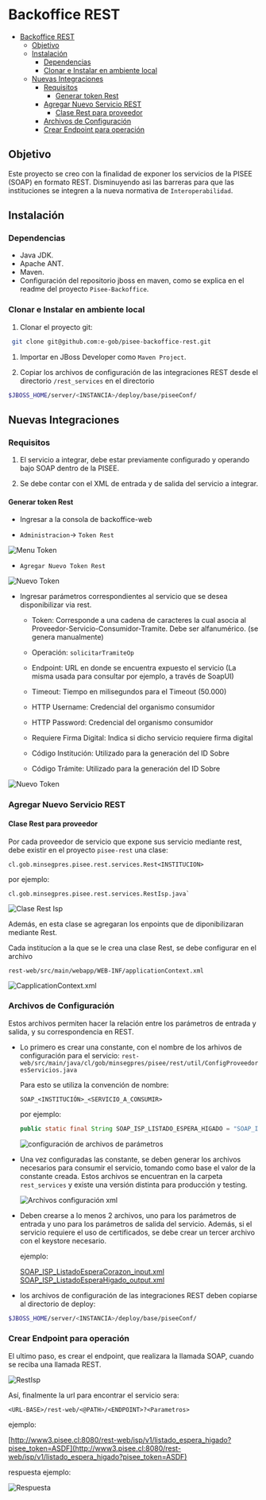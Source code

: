 # Backoffice REST

<!-- TOC -->

- [Backoffice REST](#backoffice-rest)
  - [Objetivo](#objetivo)
  - [Instalación](#instalación)
    - [Dependencias](#dependencias)
    - [Clonar e Instalar en ambiente local](#clonar-e-instalar-en-ambiente-local)
  - [Nuevas Integraciones](#nuevas-integraciones)
    - [Requisitos](#requisitos)
      - [Generar token Rest](#generar-token-rest)
    - [Agregar Nuevo Servicio REST](#agregar-nuevo-servicio-rest)
      - [Clase Rest para proveedor](#clase-rest-para-proveedor)
    - [Archivos de Configuración](#archivos-de-configuración)
    - [Crear Endpoint para operación](#crear-endpoint-para-operación)

<!-- /TOC -->

## Objetivo

Este proyecto se creo con la finalidad de exponer los servicios de la PISEE (SOAP) en formato REST. Disminuyendo asi las barreras para que las instituciones se integren a la nueva normativa de `Interoperabilidad`.

## Instalación

### Dependencias

- Java JDK.
- Apache ANT.
- Maven.
- Configuración del repositorio jboss en maven, como se explica en el readme del proyecto `Pisee-Backoffice`.

### Clonar e Instalar en ambiente local

1. Clonar el proyecto git:

```bash
 git clone git@github.com:e-gob/pisee-backoffice-rest.git
```

1. Importar en JBoss Developer como `Maven Project`.

1. Copiar los archivos de configuración de las integraciones REST desde el directorio `/rest_services` en el directorio

```bash
$JBOSS_HOME/server/<INSTANCIA>/deploy/base/piseeConf/
```

## Nuevas Integraciones

### Requisitos

1. El servicio a integrar, debe estar previamente configurado y operando bajo SOAP dentro de la PISEE.

1. Se debe contar con el XML de entrada y de salida del servicio a integrar.

#### Generar token Rest

- Ingresar a la consola de backoffice-web

- `Administracion`-> `Token Rest`

![Menu Token](images/menu_token.png)

- `Agregar Nuevo Token Rest`

![Nuevo Token](images/new_token.png)

- Ingresar parámetros correspondientes al servicio que se desea disponibilizar via rest.

  - Token: Corresponde a una cadena de caracteres la cual asocia al Proveedor-Servicio-Consumidor-Tramite. Debe ser alfanumérico. (se genera manualmente)

  - Operación: `solicitarTramiteOp`

  - Endpoint: URL en donde se encuentra expuesto el servicio (La misma usada para consultar por ejemplo, a través de SoapUI)

  - Timeout: Tiempo en milisegundos para el Timeout (50.000)

  - HTTP Username: Credencial del organismo consumidor

  - HTTP Password: Credencial del organismo consumidor

  - Requiere Firma Digital: Indica si dicho servicio requiere firma digital

  - Código Institución: Utilizado para la generación del ID Sobre

  - Código Trámite: Utilizado para la generación del ID Sobre

![Nuevo Token](images/token_params.png)

### Agregar Nuevo Servicio REST

#### Clase Rest para proveedor

Por cada proveedor de servicio que expone sus servicio mediante rest, debe existir en el proyecto `pisee-rest` una clase:

    cl.gob.minsegpres.pisee.rest.services.Rest<INSTITUCION>

por ejemplo:

    cl.gob.minsegpres.pisee.rest.services.RestIsp.java`

![Clase Rest Isp](/images/rest_isp.png)

Además, en esta clase se agregaran los enpoints que de diponibilizaran mediante Rest.

Cada institucíon a la que se le crea una clase Rest, se debe configurar en el archivo

    rest-web/src/main/webapp/WEB-INF/applicationContext.xml

![CapplicationContext.xml](/images/verify_exposed_service.png)

### Archivos de Configuración

Estos archivos permiten hacer la relación entre los parámetros de entrada y salida, y su correspondencia en REST.

- Lo primero es crear una constante, con el nombre de los arhivos de configuración para el servicio: `rest-web/src/main/java/cl/gob/minsegpres/pisee/rest/util/ConfigProveedoresServicios.java`

  Para esto se utiliza la convención de nombre:

  `SOAP_<INSTITUCIÓN>_<SERVICIO_A_CONSUMIR>`

  por ejemplo:

  ```java
  public static final String SOAP_ISP_LISTADO_ESPERA_HIGADO	= "SOAP_ISP_ListadoEsperaHigado";
  ```

  ![configuración de archivos de parámetros](/images/config_file_name.png)

- Una vez configuradas las constante, se deben generar los archivos necesarios para consumir el servicio, tomando como base el valor de la constante creada. Estos archivos se encuentran en la carpeta `rest_services` y existe una versión distinta para producción y testing.

  ![Archivos configuración xml](/images/map_parameter_IO.png)

- Deben crearse a lo menos 2 archivos, uno para los parámetros de entrada y uno para los parámetros de salida del servicio. Además, si el servicio requiere el uso de certificados, se debe crear un tercer archivo con el keystore necesario.

  ejemplo:

    [SOAP_ISP_ListadoEsperaCorazon_input.xml](/rest_services/TEST/SOAP_ISP_ListadoEsperaCorazon_input.xml)
    [SOAP_ISP_ListadoEsperaHigado_output.xml](/rest_services/TEST/SOAP_ISP_ListadoEsperaHigado_output.xml)

- los archivos de configuración de las integraciones REST deben copiarse al directorio de deploy:

```bash
$JBOSS_HOME/server/<INSTANCIA>/deploy/base/piseeConf/
```

### Crear Endpoint para operación

El ultimo paso, es crear el endpoint, que realizara la llamada SOAP, cuando se reciba una llamada REST.

![RestIsp](/images/create_endpoint.png)

Así, finalmente la url para encontrar el servicio sera:

    <URL-BASE>/rest-web/<@PATH>/<ENDPOINT>?<Parametros>

  ejemplo:

  [http://www3.pisee.cl:8080/rest-web/isp/v1/listado_espera_higado?pisee_token=ASDF](http://www3.pisee.cl:8080/rest-web/isp/v1/listado_espera_higado?pisee_token=ASDF)

  respuesta ejemplo:

  ![Respuesta](/images/response.png)

